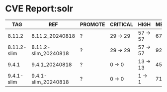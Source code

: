 # CVE Report:solr
|     TAG     |         REF          | PROMOTE | CRITICAL |   HIGH   |  MEDIUM  |   LOW    | UNKNOWN |
|-------------|----------------------|---------|----------|----------|----------|----------|---------|
| 8.11.2      | 8.11.2_20240818      | ?       | 29 -> 29 | 57 -> 57 | 67 -> 54 | 18 -> 18 | 0 -> 0  |
| 8.11.2-slim | 8.11.2-slim_20240818 | ?       | 29 -> 29 | 57 -> 57 | 92 -> 54 | 26 -> 18 | 0 -> 0  |
| 9.4.1       | 9.4.1_20240818       | ?       | 0 -> 0   | 13 -> 13 | 45 -> 20 | 11 -> 3  | 0 -> 0  |
| 9.4.1-slim  | 9.4.1-slim_20240818  | ?       | 0 -> 0   | 1 -> 1   | 71 -> 2  | 19 -> 0  | 0 -> 0  |
